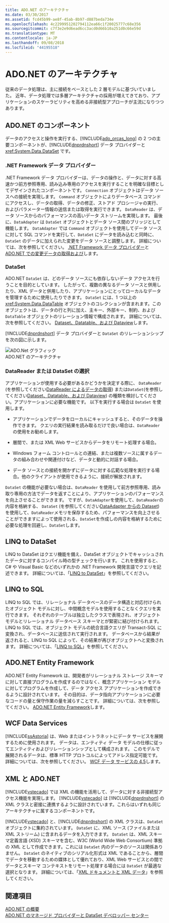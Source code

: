 ```yaml
---
title: ADO.NET のアーキテクチャ
ms.date: 03/30/2017
ms.assetid: fcd45b99-ae8f-45ab-8b97-d887beda734e
ms.openlocfilehash: 4c2299951202794112ea66c1f20025777c68e356
ms.sourcegitcommit: c7f3e2e9d6ead6cc3acd0d66b10a251d0c66e59d
ms.translationtype: MT
ms.contentlocale: ja-JP
ms.lasthandoff: 09/08/2018
ms.locfileid: "44195518"
---
```

# <a name="adonet-architecture"></a>ADO.NET のアーキテクチャ
従来のデータ処理は、主に接続をベースとした 2 層モデルに基づいていました。 近年、データ処理では多層アーキテクチャの採用が増えてきており、アプリケーションのスケーラビリティを高める非接続型アプローチが主流になりつつあります。  
  
## <a name="adonet-components"></a>ADO.NET のコンポーネント  
 データのアクセスと操作を実行する、[!INCLUDE[ado_orcas_long](../../../../includes/ado-orcas-long-md.md)] の 2 つの主要コンポーネントが、[!INCLUDE[dnprdnshort](../../../../includes/dnprdnshort-md.md)] データ プロバイダーと <xref:System.Data.DataSet> です。  
  
### <a name="net-framework-data-providers"></a>.NET Framework データ プロバイダー  
 .NET Framework データ プロバイダーは、データの操作と、データに対する高速かつ前方参照専用、読み込み専用のアクセスを実行することを明確な目標としてデザインされたコンポーネントです。 `Connection` オブジェクトはデータ ソースへの接続を実現します。 `Command` オブジェクトによりデータベース コマンドにアクセスし、データの取得、データの修正、ストアド プロシージャの実行、およびパラメーター情報の送信または取得を実行できます。 `DataReader` は、データ ソースからのパフォーマンスの高いデータ ストリームを実現します。 最後に、`DataAdapter` は `DataSet` オブジェクトとデータ ソース間のブリッジとして機能します。 `DataAdapter` では `Command` オブジェクトを使用してデータ ソースに対して SQL コマンドを実行して、`DataSet` にデータを読み込むと同時に、`DataSet` のデータに加えられた変更をデータ ソースと調整します。 詳細については、次を参照してください。 [.NET Framework データ プロバイダー](../../../../docs/framework/data/adonet/data-providers.md)と[ADO.NET での変更データの取得および](../../../../docs/framework/data/adonet/retrieving-and-modifying-data.md)します。  
  
### <a name="the-dataset"></a>DataSet  
 ADO.NET `DataSet` は、どのデータ ソースにも依存しないデータ アクセスを行うことを目的としています。 したがって、複数の異なるデータ ソースと併用したり、XML データと併用したり、アプリケーションにとってローカルなデータを管理するために使用したりできます。 `DataSet` には、1 つ以上の <xref:System.Data.DataTable> オブジェクトのコレクションが含まれます。このオブジェクトは、データの行と列に加え、主キー、外部キー、制約、および `DataTable` オブジェクトのリレーション情報で構成されます。 詳細については、次を参照してください。 [Dataset、Datatable、および Dataview](../../../../docs/framework/data/adonet/dataset-datatable-dataview/index.md)します。  
  
 [!INCLUDE[dnprdnshort](../../../../includes/dnprdnshort-md.md)] データ プロバイダーと `DataSet` のリレーションシップを次の図に示します。  
  
 ![ADO.Net グラフィック](../../../../docs/framework/data/adonet/media/ado-1-bpuedev11.png "ado_1_bpuedev11")  
ADO.NET のアーキテクチャ  
  
### <a name="choosing-a-datareader-or-a-dataset"></a>DataReader または DataSet の選択  
 アプリケーションが使用する必要があるかどうかを決定する際に、 `DataReader` (を参照してください[DataReader によるデータの取得](../../../../docs/framework/data/adonet/retrieving-data-using-a-datareader.md)) または`DataSet`(を参照してください[Dataset、Datatable、および Dataview](../../../../docs/framework/data/adonet/dataset-datatable-dataview/index.md)) の種類を検討してください。アプリケーションに必要な機能です。 以下を実行する場合は `DataSet` を使用します。  
  
-   アプリケーションでデータをローカルにキャッシュすると、そのデータを操作できます。 クエリの実行結果を読み取るだけで良い場合は、`DataReader` の使用をお勧めします。  
  
-   層間で、または XML Web サービスからデータをリモート処理する場合。  
  
-   Windows フォーム コントロールとの連結、または複数ソースに属するデータの組み合わせや関連付けなど、データと動的に対話する場合。  
  
-   データ ソースとの接続を開かずにデータに対する広範な処理を実行する場合。他のクライアントが使用できるように、接続が解放されます。  
  
 `DataSet` の機能が必要ない場合は、`DataReader` を使用して前方参照専用、読み取り専用の方法でデータを返すことにより、アプリケーションのパフォーマンスを向上させることができます。 ですが、`DataAdapter`を使用して、`DataReader`の内容を格納する、 `DataSet` (を参照してください[DataAdapter からの Dataset](../../../../docs/framework/data/adonet/populating-a-dataset-from-a-dataadapter.md)) を使用して、`DataReader`メモリを保存するため、パフォーマンスを向上させることができますによって使用される、`DataSet`を作成しの内容を格納するために必要な処理を回避し、`DataSet`します。  
  
## <a name="linq-to-dataset"></a>LINQ to DataSet  
 LINQ to DataSet はクエリ機能を備え、DataSet オブジェクトでキャッシュされたデータに対するコンパイル時の型チェックを行います。 これを使用すると、C# や Visual Basic などのいずれかの .NET Framework 開発言語でクエリを記述できます。 詳細については、「[LINQ to DataSet](../../../../docs/framework/data/adonet/linq-to-dataset.md)」を参照してください。  
  
## <a name="linq-to-sql"></a>LINQ to SQL  
 LINQ to SQL では、リレーショナル データベースのデータ構造と対応付けられたオブジェクト モデルに対し、中間概念モデルを使用することなくクエリを実行できます。 それぞれのテーブルは独立したクラスで表現され、オブジェクト モデルとリレーショナル データベース スキーマとが緊密に結び付けられます。 LINQ to SQL では、オブジェクト モデルの統合言語クエリが Transact-SQL に変換され、データベースに送信されて実行されます。 データベースから結果が返されると、LINQ to SQL によって、その結果が再びオブジェクトへと変換されます。 詳細については、「[LINQ to SQL](../../../../docs/framework/data/adonet/sql/linq/index.md)」を参照してください。  
  
## <a name="adonet-entity-framework"></a>ADO.NET Entity Framework  
 ADO.NET Entity Framework は、開発者がリレーショナル ストレージ スキーマに対して直接プログラムを作成するのではなく、概念アプリケーション モデルに対してプログラムを作成して、データ アクセス アプリケーションを作成できるように設計されています。 その目的は、データ指向アプリケーションに必要なコードの量と保守作業の量を減らすことです。 詳細については、次を参照してください。 [ADO.NET Entity Framework](../../../../docs/framework/data/adonet/ef/index.md)します。  
  
## <a name="wcf-data-services"></a>WCF Data Services  
 [!INCLUDE[ssAstoria](../../../../includes/ssastoria-md.md)] は、Web またはイントラネットにデータ サービスを展開するために使用されます。 データは、エンティティ データ モデルの仕様に従ってエンティティおよびリレーションシップとして構成されます。 このモデルで展開されるデータは、標準 HTTP プロトコルによってアドレス指定可能です。 詳細については、次を参照してください。 [WCF データ サービスの 4.5](../../../../docs/framework/data/wcf/index.md)します。  
  
## <a name="xml-and-adonet"></a>XML と ADO.NET  
 [!INCLUDE[vstecado](../../../../includes/vstecado-md.md)] では XML の機能を活用して、データに対する非接続型アクセス機能を実現します。 [!INCLUDE[vstecado](../../../../includes/vstecado-md.md)] は [!INCLUDE[dnprdnshort](../../../../includes/dnprdnshort-md.md)] の XML クラスと密接に連携するように設計されています。これらはいずれも同じアーキテクチャに属するコンポーネントです。  
  
 [!INCLUDE[vstecado](../../../../includes/vstecado-md.md)] と、[!INCLUDE[dnprdnshort](../../../../includes/dnprdnshort-md.md)] の XML クラスは、`DataSet` オブジェクトに集約されています。 `DataSet` に、XML ソース (ファイルまたは XML ストリーム) に含まれるデータを入力できます。 `DataSet` は、XML スキーマ定義言語 (XSD) スキーマを含む、W3C (World Wide Web Consortium) 準拠の XML として作成できます。これには `DataSet` 内のデータのソースは関係ありません。 `DataSet` のネイティブのシリアル化形式は XML であることから、層間でデータを移動するための媒体として優れており、XML Web サービスとの間でデータとスキーマ コンテキストをリモート処理する場合には `DataSet` が最適な選択となります。 詳細については、「[XML ドキュメントと XML データ](../../../../docs/standard/data/xml/index.md)」を参照してください。  
  
## <a name="see-also"></a>関連項目  
 [ADO.NET の概要](../../../../docs/framework/data/adonet/ado-net-overview.md)  
 [ADO.NET のマネージド プロバイダーと DataSet デベロッパー センター](https://go.microsoft.com/fwlink/?LinkId=217917)
